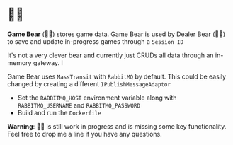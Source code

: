 # :floppy_disk::bear:

**Game Bear** (:floppy_disk::bear:) stores game data. Game Bear is used by Dealer Bear (🎰:bear:) to save and update in-progress games through a `Session ID`

It's not a very clever bear and currently just CRUDs all data through an in-memory gateway. I



Game Bear uses `MassTransit` with `RabbitMQ` by default. This could be easily changed by creating a different `IPublishMessageAdaptor `

- Set the `RABBITMQ_HOST` environment variable along with `RABBITMQ_USERNAME` and `RABBITMQ_PASSWORD` 
- Build and run the `Dockerfile `



**Warning**: :floppy_disk::bear: is still work in progress and is missing some key functionality. Feel free to drop me a line if you have any questions.

